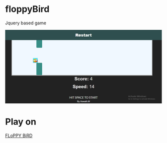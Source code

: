 # floppyBird
Jquery based game

![Image of floppyBird](flp.png)

# Play on
<a href="https://ases573.github.io/floppyBird/">FLoPPY BiRD</a>
